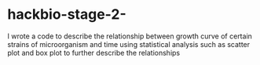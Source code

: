 # hackbio-stage-2-
I wrote a code to describe the relationship between growth curve of certain strains of microorganism and time using statistical analysis such as scatter plot and box plot to further describe the relationships
